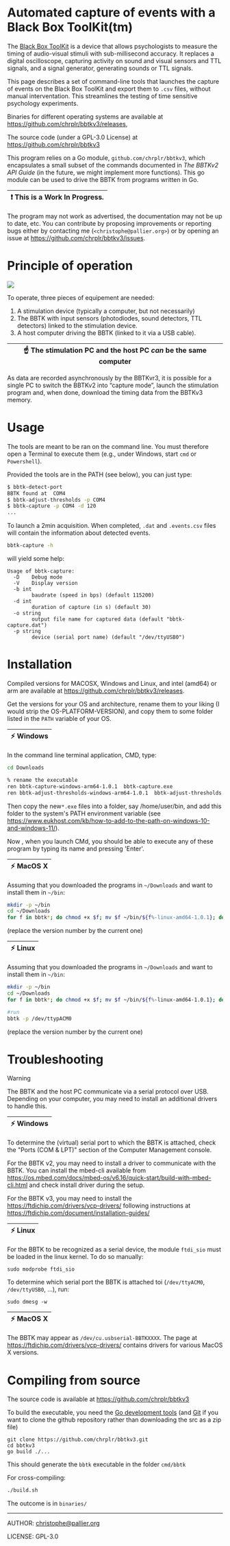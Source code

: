 Automated capture of events with a Black Box ToolKit(tm) 
========================================================

The [Black Box ToolKit](https://www.blackboxtoolkit.com/bbtkv3.html)  is a device that allows psychologists to measure the timing of audio-visual stimuli with sub-millisecond accuracy. It replaces a digital oscilloscope, capturing activity on sound and visual sensors and TTL signals, and a signal generator,
 generating sounds or TTL signals.

This page describes a set of command-line tools that launches the capture of events on the Black Box ToolKit and export them to `.csv` files, without manual interventation. This streamlines the testing of time sensitive psychology experiments.  

Binaries for different operating systems are available at <https://github.com/chrplr/bbtkv3/releases>,

The source code (under a GPL-3.0 License) at <https://github.com/chrplr/bbtkv3>

This program relies on a Go module, `github.com/chrplr/bbtkv3`, which encapsulates a small subset of the commands documented in *The BBTKv2 API Guide* (in the future, we might implement more functions). This go module can be used to drive the BBTK from programs written in Go.


| :exclamation: This is a **Work In Progress**. |
|-----------------------------------------------|

The program may not work as advertised, the documentation may not be up to date, etc.  You can contribute by proposing improvements or reporting bugs either by contacting me (`<christophe@pallier.org>`) or by opening an issue at <https://github.com/chrplr/bbtkv3/issues>.

# Principle of operation

![](images/bbtkv3.jpg)

To operate, three pieces of equipement are needed:

1. A stimulation device (typically a computer, but not necessarily) 
2. The BBTK with input sensors (photodiodes, sound detectors, TTL detectors) linked to the stimulation device.
3. A host computer driving the BBTK (linked to it via a USB cable).

| :point_up:  The stimulation PC and the host PC *can* be the same computer |
|---------------------------------------------------------------------------| 

As data are recorded asynchronously by the BBTKvr3, it is possible for a single PC to switch the BBTKv2 into “capture mode”, launch the stimulation program and, when done, download the timing data from the BBTKv3 memory.


# Usage

The tools are meant to be ran on the command line. You must therefore open a Terminal to execute them (e.g., under Windows, start `cmd` or `Powershell`). 

Provided the tools are in the PATH (see below), you can just type:

```bash
$ bbtk-detect-port
BBTK found at  COM4
$ bbtk-adjust-thresholds -p COM4
$ bbtk-capture -p COM4 -d 120
... 
``` 

To launch a 2min acquisition. 
When completed, `.dat` and `.events.csv` files will contain the information about detected events.


```bash
bbtk-capture -h
```
 will yield some help:

```
Usage of bbtk-capture:
  -D	Debug mode
  -V	Display version
  -b int
    	baudrate (speed in bps) (default 115200)
  -d int
    	duration of capture (in s) (default 30)
  -o string
    	output file name for captured data (default "bbtk-capture.dat")
  -p string
    	device (serial port name) (default "/dev/ttyUSB0")
```



# Installation

Compiled versions for MACOSX, Windows and Linux, and intel (amd64) or arm are available at <https://github.com/chrplr/bbtkv3/releases>.

Get the versions for your OS and architecture, rename them to your liking (I would strip the OS-PLATFORM-VERSION), and copy them to some folder listed in the `PATH` variable of your OS. 

| :zap: Windows |
|---------------|

In the command line terminal application, CMD, type:

```bash
cd Downloads

% rename the executable
ren bbtk-capture-windows-arm64-1.0.1  bbtk-capture.exe
ren bbtk-adjust-thresholds-windows-arm64-1.0.1  bbtk-adjust-thresholds.exe
```

Then copy the new`*.exe` files into a folder, say /home/user/bin, and add this folder to the system's PATH environment variable (see <https://www.eukhost.com/kb/how-to-add-to-the-path-on-windows-10-and-windows-11/>).

Now , when you launch CMd, you should be able to execute any of these program by typing its name and pressing 'Enter'.


| :zap: MacOS X |
|---------------|

Assuming that you downloaded the programs in `~/Downloads` and want to install them in `~/bin`:


```zsh
mkdir -p ~/bin
cd ~/Downloads
for f in bbtk*; do chmod +x $f; mv $f ~/bin/${f%-linux-amd64-1.0.1}; done
```

(replace the version number by the current one)


| :zap: Linux |
|-------------|


Assuming that you downloaded the programs in `~/Downloads` and want to install them in `~/bin`:

```bash
mkdir -p ~/bin
cd ~/Downloads
for f in bbtk*; do chmod +x $f; mv $f ~/bin/${f%-linux-amd64-1.0.1}; done

#run
bbtk -p /dev/ttypACM0
```

(replace the version number by the current one)

# Troubleshooting

> [!WARNING]
> The BBTK and the host PC communicate via a serial protocol over
USB. Depending on your computer, you may need to install an additional drivers to handle this. 

   
| :zap: Windows |
|---------------|

To determine the (virtual) serial port to which the BBTK is attached, check the "Ports (COM & LPT)" section of the Computer Management console.

For the BBTK v2, you may need to install a driver to communicate with the BBTK. You can install the mbed-cli available from <https://os.mbed.com/docs/mbed-os/v6.16/quick-start/build-with-mbed-cli.html> and check install driver during the setup.

For the BBTK v3, you may need to install the <https://ftdichip.com/drivers/vcp-drivers/> following instructions at <https://ftdichip.com/document/installation-guides/>


| :zap: Linux  |
|--------------|


For the BBTK to be recognized as a serial device, the module `ftdi_sio` must be loaded in the linux kernel. To do so manually:

    sudo modprobe ftdi_sio

To determine which serial port the BBTK is attached toi (`/dev/ttyACM0`, `/dev/ttyUSB0`, ...), run: 

    sudo dmesg -w 

| :zap: MacOS X |
|---------------|

The BBTK may appear as `/dev/cu.usbserial-BBTKXXXX`. The page at <https://ftdichip.com/drivers/vcp-drivers/> contains drivers for various MacOS X versions.


# Compiling from source

The source code is available at <https://github.com/chrplr/bbtkv3>

To build the executable, you need the [Go development tools](https://go.dev/) (and [Git](https://git-scm.com/downloads) if you want to clone the github repository rather than downloading the src as a zip file)


```
git clone https://github.com/chrplr/bbtkv3.git
cd bbtkv3  
go build ./... 
```

This should generate the `bbtk` executable in the folder `cmd/bbtk`

For cross-compiling:

```bash
./build.sh
```

The outcome is in `binaries/`

---

AUTHOR: christophe@pallier.org

LICENSE: GPL-3.0
